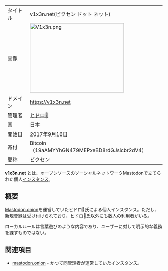 <div>

|          |                                                                                                                                                                                             |
|----------|---------------------------------------------------------------------------------------------------------------------------------------------------------------------------------------------|
| タイトル | v1x3n.net(ビクセン ドット ネット)                                                                                                                                                           |
| 画像     | [<img src="/images/thumb/d/d5/V1x3n.png/300px-V1x3n.png" srcset="/images/d/d5/V1x3n.png 1.5x" width="300" height="222" alt="V1x3n.png" />](/%E3%83%95%E3%82%A1%E3%82%A4%E3%83%AB:V1x3n.png) |
| ドメイン | <a href="https://v1x3n.net" rel="nofollow">https://v1x3n.net</a>                                                                                                                            |
| 管理者   | <a href="https://v1x3n.net" rel="nofollow">ヒドロ🦊</a>                                                                                                                                     |
| 国       | 日本                                                                                                                                                                                        |
| 開始日   | 2017年9月16日                                                                                                                                                                               |
| 寄付     | Bitcoin（19aAMYYhGN479MEPxeBD8rdGJsicbr2dV4）                                                                                                                                               |
| 愛称     | ビクセン                                                                                                                                                                                    |

**v1x3n.net** とは、オープンソースのソーシャルネットワークMastodonで立てられた個人[インスタンス](/%E3%82%A4%E3%83%B3%E3%82%B9%E3%82%BF%E3%83%B3%E3%82%B9 "インスタンス")。

## 概要

[Mastodon.onion](/Mastodon.onion "Mastodon.onion")を運営していたヒドロ🦊氏による個人インスタンス。ただし、新規登録は受け付けられており、ヒドロ🦊氏以外にも数人の利用者がいる。

ローカルルールは言葉遊びのような内容であり、ユーザーに対して明示的な義務を課すものではない。

## 関連項目

-   [mastodon.onion](/Mastodon.onion "Mastodon.onion") - かつて同管理者が運営していたインスタンス。

</div>
